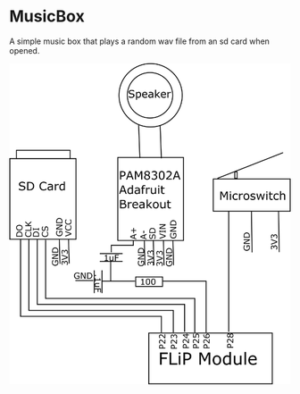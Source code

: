 # MusicBox
A simple music box that plays a random wav file from an sd card when opened.


![](musicbox_drawing.png)
